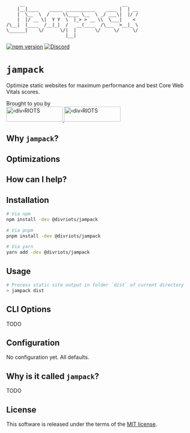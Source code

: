 ```
     __                                    __    
    |__|____    _____ ___________    ____ |  | __
    |  \__  \  /     \\____ \__  \ _/ ___\|  |/ /
    |  |/ __ \|  Y Y  \  |_> > __ \\  \___|    < 
/\__|  (____  /__|_|  /   __(____  /\___  >__|_ \
\______|    \/      \/|  |       \/     \/     \/
                      |__|
```
[![npm version](https://img.shields.io/npm/v/@divriots/jampack)](https://npmjs.org/package/@divriots/jampack) 
[![Discord](https://img.shields.io/discord/744781525119139859)](https://discord.gg/XkQxSU9)

# `jampack`

Optimize static websites for maximum performance and best Core Web Vitals scores.

<div>
  <div>Brought to you by</div>
  <a href="https://divRIOTS.com#gh-light-mode-only">
    <img width="150" height="40" src="https://divRIOTS.com/divriots.svg" alt="‹div›RIOTS" />
  </a>
  <a href="https://divRIOTS.com#gh-dark-mode-only">
    <img width="150" height="40" src="https://divRIOTS.com/divriots-dark.svg" alt="‹div›RIOTS" />
  </a>
</div>

## Why `jampack`?

## Optimizations

## How can I help?



## Installation

```sh
# Via npm
npm install -dev @divriots/jampack

# Via pnpm
pnpm install -dev @divriots/jampack

# Via yarn
yarn add -dev @divriots/jampack
```

## Usage

```sh
# Process static site output in folder `dist` of current directory
> jampack dist
```

## CLI Options

TODO

## Configuration

No configuration yet. All defaults.

## Why is it called `jampack`?

TODO

## License

This software is released under the terms of the [MIT license](https://github.com/divriots/jampack/blob/main/LICENSE).
